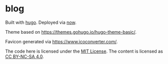# blog

Built with [hugo](https://github.com/gohugoio/hugo).
Deployed via [now](https://zeit.co/home).

Theme based on https://themes.gohugo.io/hugo-theme-basic/.

Favicon generated via https://www.icoconverter.com/.

The code here is licensed under the [MIT License](./LICENSE).
The content is licensed as [CC BY-NC-SA 4.0](https://creativecommons.org/licenses/by-nc-sa/4.0/).
